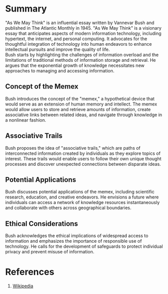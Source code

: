 # Summary
"As We May Think" is an influential essay written by Vannevar Bush and published in The Atlantic Monthly in 1945. "As We May Think" is a visionary essay that anticipates aspects of modern information technology, including hypertext, the internet, and personal computing. It advocates for the thoughtful integration of technology into human endeavors to enhance intellectual pursuits and improve the quality of life.  
Bush starts by highlighting the challenges of information overload and the limitations of traditional methods of information storage and retrieval. He argues that the exponential growth of knowledge necessitates new approaches to managing and accessing information.
## Concept of the Memex
Bush introduces the concept of the "memex," a hypothetical device that would serve as an extension of human memory and intellect. The memex would allow users to store and retrieve amounts of information, create associative links between related ideas, and navigate through knowledge in a nonlinear fashion.
## Associative Trails
Bush proposes the idea of "associative trails," which are paths of interconnected information created by individuals as they explore topics of interest. These trails would enable users to follow their own unique thought processes and discover unexpected connections between disparate ideas.
## Potential Applications
Bush discusses potential applications of the memex, including scientific research, education, and creative endeavors. He envisions a future where individuals can access a network of knowledge resources instantaneously and collaborate with others across geographical boundaries.
## Ethical Considerations
Bush acknowledges the ethical implications of widespread access to information and emphasizes the importance of responsible use of technology. He calls for the development of safeguards to protect individual privacy and prevent misuse of information.
# References
1. [Wikipedia](https://en.wikipedia.org/wiki/As_We_May_Think)
